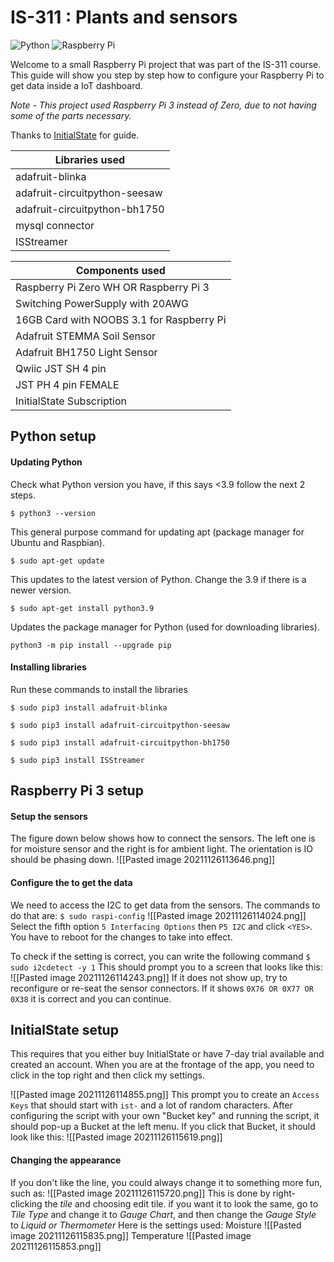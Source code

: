 # IS-311 : Plants and sensors
![Python](https://img.shields.io/badge/python-3670A0?style=for-the-badge&logo=python&logoColor=ffdd54) ![Raspberry Pi](https://img.shields.io/badge/-RaspberryPi-C51A4A?style=for-the-badge&logo=Raspberry-Pi)

Welcome to a small Raspberry Pi project that was part of the IS-311 course. This guide will show you step by step how to configure your Raspberry Pi to get data inside a IoT dashboard. 

*Note - This project used Raspberry Pi 3 instead of Zero, due to not having some of the parts necessary.*

Thanks to [InitialState](https://medium.com/initial-state/how-to-use-a-soil-moisture-sensor-to-keep-your-plants-alive-51a2294b88e) for guide.

| Libraries used                |
| ----------------------------- |
| adafruit-blinka               |
| adafruit-circuitpython-seesaw |
| adafruit-circuitpython-bh1750 |
| mysql connector               |
| ISStreamer                    |


| Components used                           |
| ----------------------------------------- |
| Raspberry Pi Zero WH OR Raspberry Pi 3    |
| Switching PowerSupply with 20AWG          |
| 16GB Card with NOOBS 3.1 for Raspberry Pi |
| Adafruit STEMMA Soil Sensor               |
| Adafruit BH1750 Light Sensor              |
| Qwiic JST SH 4 pin                        |
| JST PH 4 pin FEMALE                       |
| InitialState Subscription                 |


## Python setup
#### Updating Python
Check what Python version you have, if this says <3.9 follow the next 2 steps.

`$ python3 --version`

This general purpose command for updating apt (package manager for Ubuntu and Raspbian).

`$ sudo apt-get update`

This updates to the latest version of Python. Change the 3.9 if there is a newer version.

`$ sudo apt-get install python3.9`

Updates the package manager for Python (used for downloading libraries).

`python3 -m pip install --upgrade pip`

#### Installing libraries
Run these commands to install the libraries
```
$ sudo pip3 install adafruit-blinka

$ sudo pip3 install adafruit-circuitpython-seesaw

$ sudo pip3 install adafruit-circuitpython-bh1750

$ sudo pip3 install ISStreamer
```


## Raspberry Pi 3 setup
#### Setup the sensors
The figure down below shows how to connect the sensors. The left one is for moisture sensor and the right is for ambient light. The orientation is IO should be phasing down.
![[Pasted image 20211126113646.png]]


#### Configure the to get the data
We need to access the I2C to get data from the sensors. The commands to do that are: 
`$ sudo raspi-config`
![[Pasted image 20211126114024.png]]
Select the fifth option `5 Interfacing Options` then `P5 I2C` and click `<YES>`. You have to reboot for the changes to take into effect.

To check if the setting is correct, you can write the following command
`$ sudo i2cdetect -y 1`
This should prompt you to a screen that looks like this: 
![[Pasted image 20211126114243.png]]
If it does not show up, try to reconfigure or re-seat the sensor connectors. If it shows `0X76 OR 0X77 OR 0X38` it is correct and you can continue. 

## InitialState setup
This requires that you either buy InitialState or have 7-day trial available and created an account. When you are at the frontage of the app, you need to click in the top right and then click my settings. 

![[Pasted image 20211126114855.png]]
This prompt you to create an `Access Keys` that should start with `ist-` and a lot of random characters. After configuring the script with your own "Bucket key" and running the script, it should pop-up a Bucket at the left menu. If you click that Bucket, it should look like this: 
![[Pasted image 20211126115619.png]]

#### Changing the appearance 
If you don't like the line, you could always change it to something more fun, such as: 
![[Pasted image 20211126115720.png]]
This is done by right-clicking the *tile* and choosing edit tile. if you want it to look the same, go to *Tile Type* and change it to *Gauge Chart*, and then change the *Gauge Style* to *Liquid or Thermometer* Here is the settings used:
Moisture
![[Pasted image 20211126115835.png]]
Temperature
![[Pasted image 20211126115853.png]]




